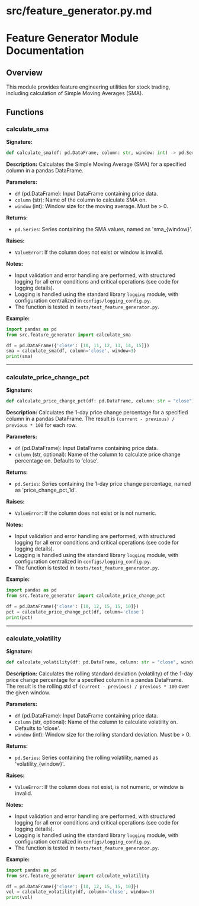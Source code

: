 # src/feature_generator.py.md

# Feature Generator Module Documentation

## Overview
This module provides feature engineering utilities for stock trading, including calculation of Simple Moving Averages (SMA).

## Functions

### calculate_sma

**Signature:**
```python
def calculate_sma(df: pd.DataFrame, column: str, window: int) -> pd.Series:
```

**Description:**
Calculates the Simple Moving Average (SMA) for a specified column in a pandas DataFrame.

**Parameters:**
- `df` (pd.DataFrame): Input DataFrame containing price data.
- `column` (str): Name of the column to calculate SMA on.
- `window` (int): Window size for the moving average. Must be > 0.

**Returns:**
- `pd.Series`: Series containing the SMA values, named as 'sma_{window}'.

**Raises:**
- `ValueError`: If the column does not exist or window is invalid.

**Notes:**
- Input validation and error handling are performed, with structured logging for all error conditions and critical operations (see code for logging details).
- Logging is handled using the standard library `logging` module, with configuration centralized in `configs/logging_config.py`.
- The function is tested in `tests/test_feature_generator.py`.

**Example:**
```python
import pandas as pd
from src.feature_generator import calculate_sma

df = pd.DataFrame({'close': [10, 11, 12, 13, 14, 15]})
sma = calculate_sma(df, column='close', window=3)
print(sma)
```

---

### calculate_price_change_pct

**Signature:**
```python
def calculate_price_change_pct(df: pd.DataFrame, column: str = "close") -> pd.Series:
```

**Description:**
Calculates the 1-day price change percentage for a specified column in a pandas DataFrame. The result is `(current - previous) / previous * 100` for each row.

**Parameters:**
- `df` (pd.DataFrame): Input DataFrame containing price data.
- `column` (str, optional): Name of the column to calculate price change percentage on. Defaults to 'close'.

**Returns:**
- `pd.Series`: Series containing the 1-day price change percentage, named as 'price_change_pct_1d'.

**Raises:**
- `ValueError`: If the column does not exist or is not numeric.

**Notes:**
- Input validation and error handling are performed, with structured logging for all error conditions and critical operations (see code for logging details).
- Logging is handled using the standard library `logging` module, with configuration centralized in `configs/logging_config.py`.
- The function is tested in `tests/test_feature_generator.py`.

**Example:**
```python
import pandas as pd
from src.feature_generator import calculate_price_change_pct

df = pd.DataFrame({'close': [10, 12, 15, 15, 10]})
pct = calculate_price_change_pct(df, column='close')
print(pct)
```

---

### calculate_volatility

**Signature:**
```python
def calculate_volatility(df: pd.DataFrame, column: str = "close", window: int = 20) -> pd.Series:
```

**Description:**
Calculates the rolling standard deviation (volatility) of the 1-day price change percentage for a specified column in a pandas DataFrame. The result is the rolling std of `(current - previous) / previous * 100` over the given window.

**Parameters:**
- `df` (pd.DataFrame): Input DataFrame containing price data.
- `column` (str, optional): Name of the column to calculate volatility on. Defaults to 'close'.
- `window` (int): Window size for the rolling standard deviation. Must be > 0.

**Returns:**
- `pd.Series`: Series containing the rolling volatility, named as 'volatility_{window}'.

**Raises:**
- `ValueError`: If the column does not exist, is not numeric, or window is invalid.

**Notes:**
- Input validation and error handling are performed, with structured logging for all error conditions and critical operations (see code for logging details).
- Logging is handled using the standard library `logging` module, with configuration centralized in `configs/logging_config.py`.
- The function is tested in `tests/test_feature_generator.py`.

**Example:**
```python
import pandas as pd
from src.feature_generator import calculate_volatility

df = pd.DataFrame({'close': [10, 12, 15, 15, 10]})
vol = calculate_volatility(df, column='close', window=3)
print(vol)
```
